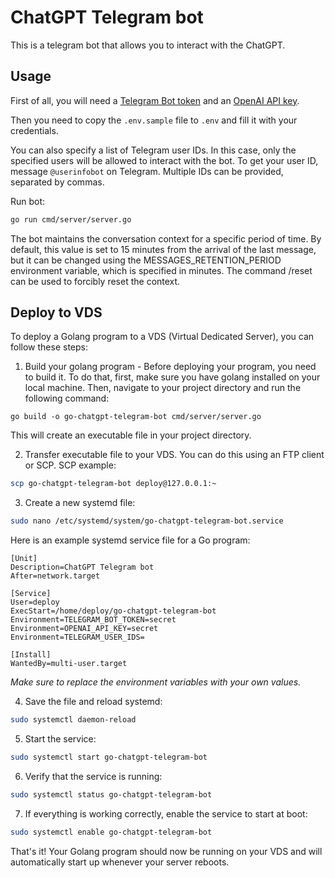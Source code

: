 # ChatGPT Telegram bot

This is a telegram bot that allows you to interact with the ChatGPT.

## Usage

First of all, you will need a [Telegram Bot token](https://core.telegram.org/bots#6-botfather)
and an [OpenAI API key](https://beta.openai.com/account/api-keys).

Then you need to copy the `.env.sample` file to `.env` and fill it with your credentials.

You can also specify a list of Telegram user IDs.
In this case, only the specified users will be allowed to interact with the bot.
To get your user ID, message `@userinfobot` on Telegram.
Multiple IDs can be provided, separated by commas.

Run bot:

```sh
go run cmd/server/server.go
```

The bot maintains the conversation context for a specific period of time.
By default, this value is set to 15 minutes from the arrival of the last message, but it can be changed using the
MESSAGES_RETENTION_PERIOD environment variable, which is specified in minutes.
The command /reset can be used to forcibly reset the context.

## Deploy to VDS

To deploy a Golang program to a VDS (Virtual Dedicated Server), you can follow these steps:

1. Build your golang program - Before deploying your program, you need to build it.
   To do that, first, make sure you have golang installed on your local machine.
   Then, navigate to your project directory and run the following command:

```
go build -o go-chatgpt-telegram-bot cmd/server/server.go
```

This will create an executable file in your project directory.

2. Transfer executable file to your VDS. You can do this using an FTP client or SCP. SCP example:

```bash
scp go-chatgpt-telegram-bot deploy@127.0.0.1:~
```

3. Create a new systemd file:

```bash
sudo nano /etc/systemd/system/go-chatgpt-telegram-bot.service
```

Here is an example systemd service file for a Go program:

```
[Unit]
Description=ChatGPT Telegram bot
After=network.target

[Service]
User=deploy
ExecStart=/home/deploy/go-chatgpt-telegram-bot
Environment=TELEGRAM_BOT_TOKEN=secret
Environment=OPENAI_API_KEY=secret
Environment=TELEGRAM_USER_IDS=

[Install]
WantedBy=multi-user.target
```

_Make sure to replace the environment variables with your own values._

4. Save the file and reload systemd:

```bash
sudo systemctl daemon-reload
```

5. Start the service:

```bash
sudo systemctl start go-chatgpt-telegram-bot
```

6. Verify that the service is running:

```bash
sudo systemctl status go-chatgpt-telegram-bot
```

7. If everything is working correctly, enable the service to start at boot:

```bash
sudo systemctl enable go-chatgpt-telegram-bot
```

That's it! Your Golang program should now be running on your VDS and will automatically start up whenever your server
reboots.
